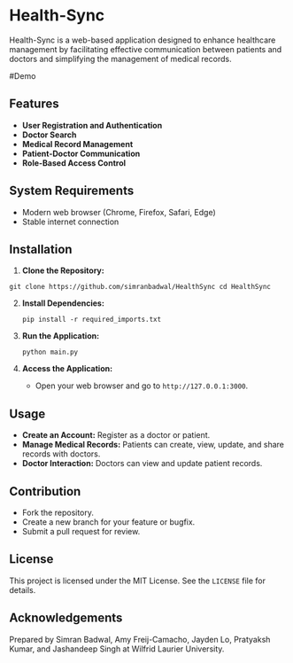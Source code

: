 # Health-Sync

Health-Sync is a web-based application designed to enhance healthcare management by facilitating effective communication between patients and doctors and simplifying the management of medical records.

#Demo



## Features

- **User Registration and Authentication**
- **Doctor Search**
- **Medical Record Management**
- **Patient-Doctor Communication**
- **Role-Based Access Control**

## System Requirements

- Modern web browser (Chrome, Firefox, Safari, Edge)
- Stable internet connection

## Installation

1. **Clone the Repository:**

```
git clone https://github.com/simranbadwal/HealthSync cd HealthSync
```

2. **Install Dependencies:**

   ```
   pip install -r required_imports.txt
   ```

4. **Run the Application:**

   ```
   python main.py
   ```

5. **Access the Application:**

   - Open your web browser and go to `http://127.0.0.1:3000`.

## Usage

- **Create an Account:** Register as a doctor or patient.
- **Manage Medical Records:** Patients can create, view, update, and share records with doctors.
- **Doctor Interaction:** Doctors can view and update patient records.

## Contribution

- Fork the repository.
- Create a new branch for your feature or bugfix.
- Submit a pull request for review.

## License

This project is licensed under the MIT License. See the `LICENSE` file for details.

## Acknowledgements

Prepared by Simran Badwal, Amy Freij-Camacho, Jayden Lo, Pratyaksh Kumar, and Jashandeep Singh at Wilfrid Laurier University.
